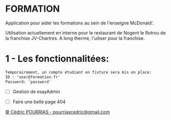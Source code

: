 # FORMATION

Application pour aider les formations au sein de l'enseigne McDonald'.

Utilisation actuellement en interne pour le restaurant de Nogent le Rotrou de la franchise JV-Chartres. A long therme, l'uiliser pour la franchise.

# 1 - Les fonctionnalitées:

```md
Temporairement, un compte étudiant en fixture sera mis en place:
ID : 'user@formation.fr'
Password: 'password'  
``` 

- [ ] Gestion de esayAdmin

- [ ] Faire une belle page 404

[&copy; Cédric POURRIAS - pourriascedric@gmail.com](mailto:pourriascedric@gmail.com)  
